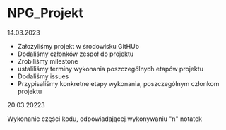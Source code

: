 # NPG_Projekt

14.03.2023

- Założyliśmy projekt w środowisku GitHUb
- Dodaliśmy członków zespoł do projektu
- Zrobiliśmy milestone
- ustaliliśmy terminy wykonania poszczególnych etapów projektu
- Dodaliśmy issues
- Przypisaliśmy konkretne etapy wykonania, poszczególnym członkom projektu



20.03.20223

 Wykonanie części kodu, odpowiadającej wykonywaniu "n" notatek
